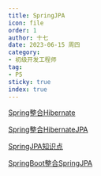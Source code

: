 ```yaml
---
title: SpringJPA
icon: file
order: 1
author: 十七
date: 2023-06-15 周四
category:
- 初级开发工程师
tag:
- P5
sticky: true
index: true
---
```


[Spring整合Hibernate](01_Spring整合Hibernate/Spring整合Hibernate.md)

[Spring整合HibernateJPA](02_Spring整合HibernateJPA/Spring整合HibernateJPA.md)

[SpringJPA知识点](03_SpringJPA知识点/SpringJPA知识点.md)

[SpringBoot整合SpringJPA](04_SpringBoot整合SpringJPA/SpringBoot整合SpringJPA.md)





